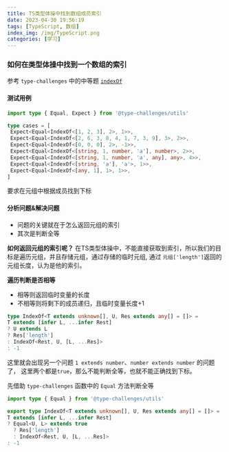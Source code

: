 ```yaml
---
title: TS类型体操中找到数组成员索引
date: 2023-04-30 19:56:19
tags: [TypeScript, 数组]
index_img: /img/TypeScript.png
categories: [学习]
---
```

### 如何在类型体操中找到一个数组的索引

参考 `type-challenges` 中的中等题 [`indexOf`](https://github.com/type-challenges/type-challenges/tree/main/questions/05153-medium-indexof)

 
 #### 测试用例
 ```ts
 import type { Equal, Expect } from '@type-challenges/utils'

type cases = [
  Expect<Equal<IndexOf<[1, 2, 3], 2>, 1>>,
  Expect<Equal<IndexOf<[2, 6, 3, 8, 4, 1, 7, 3, 9], 3>, 2>>,
  Expect<Equal<IndexOf<[0, 0, 0], 2>, -1>>,
  Expect<Equal<IndexOf<[string, 1, number, 'a'], number>, 2>>,
  Expect<Equal<IndexOf<[string, 1, number, 'a', any], any>, 4>>,
  Expect<Equal<IndexOf<[string, 'a'], 'a'>, 1>>,
  Expect<Equal<IndexOf<[any, 1], 1>, 1>>,
]
 ```

要求在元组中根据成员找到下标

#### 分析问题&解决问题

- 问题的关键就在于怎么返回元组的索引
- 其次是判断全等

**如何返回元组的索引呢？**
在TS类型体操中，不能直接获取到索引，所以我们的目标是遍历元组，并且存储元组，通过存储的临时元组, 通过 `元组['length']`返回的元组长度，认为是他的索引。

**遍历判断是否相等**
 *    相等则返回临时变量的长度
 *    不相等则将剩下的成员递归，且临时变量长度+1

```ts
type IndexOf<T extends unknown[], U, Res extends any[] = []> =
T extends [infer L, ...infer Rest]
? U extends L
? Res['length']
: IndexOf<Rest, U, [L, ...Res]>
: -1
```

这里就会出现另一个问题 `1 extends number`、`number extends number` 的问题了， 这里两个都是`true`，那么不能判断全等，也就不能正确找到下标。

先借助 `type-challenges` 函数中的 `Equal` 方法判断全等
```ts
import type { Equal } from '@type-challenges/utils'

export type IndexOf<T extends unknown[], U, Res extends any[] = []> =
T extends [infer L, ...infer Rest]
? Equal<U, L> extends true
  ? Res['length']
  : IndexOf<Rest, U, [L, ...Res]>
: -1
```
